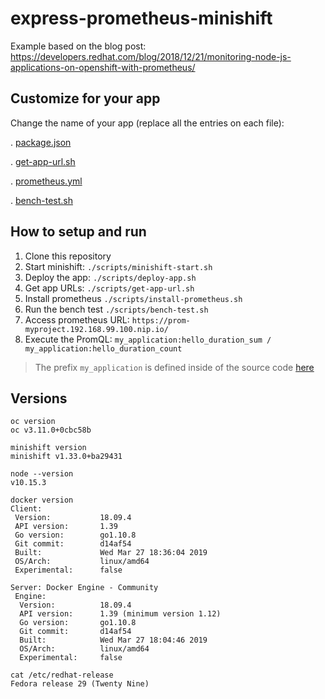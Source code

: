 # express-prometheus-minishift
Example based on the blog post: https://developers.redhat.com/blog/2018/12/21/monitoring-node-js-applications-on-openshift-with-prometheus/


## Customize for your app

Change the name of your app (replace all the entries on each file):

. [package.json](https://github.com/helio-frota/express-prometheus-minishift/blob/master/package.json)

. [get-app-url.sh](https://github.com/helio-frota/express-prometheus-minishift/blob/master/get-app-url.sh)

. [prometheus.yml](https://github.com/helio-frota/express-prometheus-minishift/blob/master/prometheus.yml)

. [bench-test.sh](https://github.com/helio-frota/express-prometheus-minishift/blob/master/bench-test.sh)

## How to setup and run 

1. Clone this repository
2. Start minishift: `./scripts/minishift-start.sh`
3. Deploy the app:  `./scripts/deploy-app.sh`
4. Get app URLs: `./scripts/get-app-url.sh`
5. Install prometheus `./scripts/install-prometheus.sh`
6. Run the bench test `./scripts/bench-test.sh`
7. Access prometheus URL: `https://prom-myproject.192.168.99.100.nip.io/`
8. Execute the PromQL: `my_application:hello_duration_sum / my_application:hello_duration_count`

> The prefix `my_application` is defined inside of the source code [here](https://github.com/helio-frota/express-prometheus-minishift/blob/master/app.js#L13)

## Versions

```
oc version
oc v3.11.0+0cbc58b

minishift version
minishift v1.33.0+ba29431

node --version
v10.15.3

docker version
Client:
 Version:           18.09.4
 API version:       1.39
 Go version:        go1.10.8
 Git commit:        d14af54
 Built:             Wed Mar 27 18:36:04 2019
 OS/Arch:           linux/amd64
 Experimental:      false

Server: Docker Engine - Community
 Engine:
  Version:          18.09.4
  API version:      1.39 (minimum version 1.12)
  Go version:       go1.10.8
  Git commit:       d14af54
  Built:            Wed Mar 27 18:04:46 2019
  OS/Arch:          linux/amd64
  Experimental:     false

cat /etc/redhat-release 
Fedora release 29 (Twenty Nine)
```

